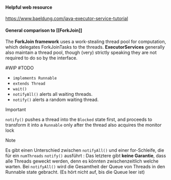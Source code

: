 #### Helpful web resource
https://www.baeldung.com/java-executor-service-tutorial
#### General comparison to [[ForkJoin]]
The **ForkJoin framework** uses a work-stealing thread pool for computation, which delegates ForkJoinTasks to the threads. **ExecutorServices** generally also maintain a thread pool, though (very) strictly speaking they are not required to do so by the interface.

#WIP #TODO
- `implements Runnable`
- `extends Thread`
- `wait()`
- `notifyAll()`
alerts all waiting threads.
- `notify()`
alerts a random waiting thread.

> [!Important]
> `notify()` pushes a thread into the `Blocked` state first, and proceeds to transform it into a `Runnable` only after the thread also acquires the monitor lock
> 

> [!NOTE]
> Es gibt einen Unterschied zwischen `notifyAll()` und einer for-Schleife, die für ein `numThreads` `notify()` ausführt : Das letztere gibt **keine Garantie**, dass alle Threads geweckt werden, denn es könnten zwischenzeitlich welche warten. Bei `notifyAll()` wird die Gesamtheit der Queue von Threads in den Runnable state gebracht. (Es hört nicht auf, bis die Queue leer ist) 
